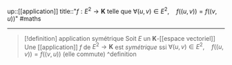 up::[[application]] 
title::"$f: E^{2} \to \mathbf{K}$ telle que $\forall (u, v)\in E^{2}, \quad f((u,v)) = f((v, u))$"
#maths

---

> [!definition] application symétrique
> Soit $E$ un $\mathbf{K}$-[[espace vectoriel]]
> Une [[application]] $f$ de $E^{2} \to \mathbf{K}$ est _symétrique_ ssi $\forall (u, v)\in E^{2}, \quad f((u,v)) = f((v, u))$ (elle commute)
^definition
